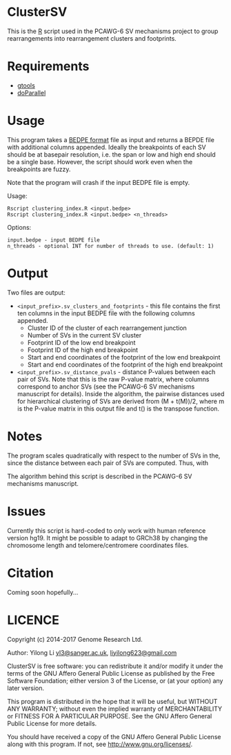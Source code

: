 ClusterSV
=========

This is the [R](https://cran.r-project.org/) script used in the PCAWG-6 SV
mechanisms project to group rearrangements into rearrangement clusters and
footprints. 


Requirements
============

* [gtools](https://cran.r-project.org/web/packages/gtools/index.html)
* [doParallel](https://cran.r-project.org/web/packages/doParallel/index.html)


Usage
=====
This program takes a [BEDPE format](https://bedtools.readthedocs.io/en/latest/content/general-usage.html#bedpe-format)
file as input and returns a BEPDE file with additional columns appended.
Ideally the breakpoints of each SV should be at basepair resolution, i.e. the
span or low and high end should be a single base. However, the script should
work even when the breakpoints are fuzzy. 

Note that the program will crash if the input BEDPE file is empty.

Usage:

    Rscript clustering_index.R <input.bedpe>
    Rscript clustering_index.R <input.bedpe> <n_threads>

Options:

    input.bedpe - input BEDPE file
    n_threads - optional INT for number of threads to use. (default: 1)


Output
======
Two files are output:

* `<input_prefix>.sv_clusters_and_footprints` - this file contains the first
  ten columns in the input BEDPE file with the following columns appended.
  * Cluster ID of the cluster of each rearrangement junction
  * Number of SVs in the current SV cluster
  * Footprint ID of the low end breakpoint
  * Footprint ID of the high end breakpoint
  * Start and end coordinates of the footprint of the low end breakpoint
  * Start and end coordinates of the footprint of the high end breakpoint
* `<input_prefix>.sv_distance_pvals` - distance P-values between each pair of
  SVs. Note that this is the raw P-value matrix, where columns correspond to
  anchor SVs (see the PCAWG-6 SV mechanisms manuscript for details). Inside the
  algorithm, the pairwise distances used for hierarchical clustering of SVs are
  derived from (M + t(M))/2, where m is the P-value matrix in this output file
  and t() is the transpose function. 


Notes
=====
The program scales quadratically with respect to the number of SVs in the,
since the distance between each pair of SVs are computed. Thus, with

The algorithm behind this script is described in the PCAWG-6 SV mechanisms
manuscript. 


Issues
======
Currently this script is hard-coded to only work with human reference version
hg19. It might be possible to adapt to GRCh38 by changing the chromosome length
and telomere/centromere coordinates files. 


Citation
========
Coming soon hopefully...


LICENCE
========
Copyright (c) 2014-2017 Genome Research Ltd.

Author: Yilong Li <yl3@sanger.ac.uk>, <liyilong623@gmail.com>

ClusterSV is free software: you can redistribute it and/or modify it under
the terms of the GNU Affero General Public License as published by the Free
Software Foundation; either version 3 of the License, or (at your option) any
later version.

This program is distributed in the hope that it will be useful, but WITHOUT
ANY WARRANTY; without even the implied warranty of MERCHANTABILITY or FITNESS
FOR A PARTICULAR PURPOSE. See the GNU Affero General Public License for more
details.

You should have received a copy of the GNU Affero General Public License
along with this program. If not, see <http://www.gnu.org/licenses/>.
